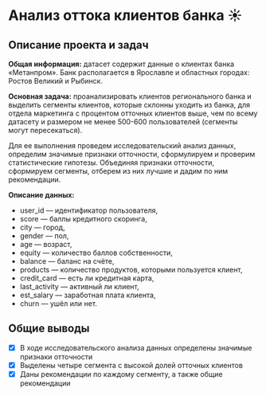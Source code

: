 # Анализ оттока клиентов банка ☀️
## Описание проекта и задач

**Общая информация:** датасет содержит данные о клиентах банка «Метанпром». Банк располагается в Ярославле и областных городах: Ростов Великий и Рыбинск.

<div class="alert alert-success">
<b> Основная задача:</b> проанализировать клиентов регионального банка и выделить сегменты клиентов, которые склонны уходить из банка, для отдела маркетинга с процентом отточных клиентов выше, чем по всему датасету и размером не менее 500-600 пользователей (сегменты могут пересекаться).</div>

Для ее выполнения проведем исследовательский анализ данных, определим значимые признаки отточности, сформулируем и проверим статистические гипотезы. Объединяя признаки отточности, сформируем сегменты, отберем из них лучшие и дадим по ним рекомендации.

**Описание данных:**

* user_id — идентификатор пользователя,
* score — баллы кредитного скоринга,
* сity — город,
* gender — пол,
* age — возраст,
* equity — количество баллов собственности,
* balance — баланс на счёте,
* products — количество продуктов, которыми пользуется клиент,
* credit_card — есть ли кредитная карта,
* last_activity — активный ли клиент,
* est_salary — заработная плата клиента,
* churn — ушёл или нет.

## Общие выводы

- [x] В ходе исследовательского анализа данных определены значимые признаки отточности
- [x] Выделены четыре сегмента с высокой долей отточных клиентов
- [x] Даны рекомендации по каждому сегменту, а также общие рекомендации
